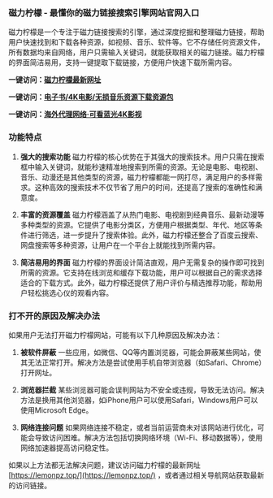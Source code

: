 ### 磁力柠檬 - 最懂你的磁力链接搜索引擎网站官网入口

磁力柠檬是一个专注于磁力链接搜索的引擎，通过深度挖掘和整理磁力链接，帮助用户快速找到和下载各种资源，如视频、音乐、软件等。它不存储任何资源文件，所有数据均来自网络，用户只需输入关键词，就能获取相关的磁力链接。磁力柠檬的界面简洁易用，支持一键提取下载链接，方便用户快速下载所需内容。
<p><strong>一键访问：</strong><a href="https://ciliningmeng.sodanav.com/" target="_blank" ><strong>磁力柠檬最新网址</strong></a></p>
<p><strong>一键访问：</strong><a href="https://wangpanziyuan.pages.dev/" target="_blank"><strong>电子书/4K电影/无损音乐资源下载资源包</strong></a></p>
<p><strong>一键访问：</strong><a href="http://ip.harmonylink.net/share/e82025" target="_blank" ><strong>海外代理网络·可看蓝光4K影视</strong></a></p>

### 功能特点

1. **强大的搜索功能**
   磁力柠檬的核心优势在于其强大的搜索技术。用户只需在搜索框中输入关键词，就能秒速精准地搜索到所需的资源。无论是电影、电视剧、音乐、动漫还是其他类型的资源，磁力柠檬都能一网打尽，满足用户的多样需求。这种高效的搜索技术不仅节省了用户的时间，还提高了搜索的准确性和满意度。

2. **丰富的资源覆盖**
   磁力柠檬涵盖了从热门电影、电视剧到经典音乐、最新动漫等多种类型的资源。它提供了电影分类区，方便用户根据类型、年代、地区等条件进行筛选，进一步提升了搜索体验。此外，磁力柠檬还整合了百度云搜索、网盘搜索等多种资源，让用户在一个平台上就能找到所需内容。

3. **简洁易用的界面**
   磁力柠檬的界面设计简洁直观，用户无需复杂的操作即可找到所需的资源。它支持在线浏览和缓存下载功能，用户可以根据自己的需求选择适合的下载方式。此外，磁力柠檬还提供了用户评价与精选推荐功能，帮助用户轻松挑选心仪的观看内容。

### 打不开的原因及解决办法

如果用户无法打开磁力柠檬网站，可能有以下几种原因及解决办法：

1. **被软件屏蔽**
   一些应用，如微信、QQ等内置浏览器，可能会屏蔽某些网站，使其无法正常打开。解决方法是尝试使用手机自带浏览器（如Safari、Chrome）打开网址。

2. **浏览器拦截**
   某些浏览器可能会误判网站为不安全或违规，导致无法访问。解决方法是换用其他浏览器，如iPhone用户可以使用Safari，Windows用户可以使用Microsoft Edge。

3. **网络连接问题**
   如果网络连接不稳定，或者当前运营商未对该网站进行优化，可能会导致访问困难。解决方法包括切换网络环境（Wi-Fi、移动数据等），使用网络加速器提高访问稳定性。

如果以上方法都无法解决问题，建议访问磁力柠檬的最新网址 [https://lemonpz.top/](https://lemonpz.top/) ，或者通过相关导航网站获取最新的访问链接。
